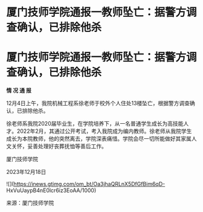 # 厦门技师学院通报一教师坠亡：据警方调查确认，已排除他杀

# 厦门技师学院通报一教师坠亡：据警方调查确认，已排除他杀

**情 况 通 报**

12月4日上午，我院机械工程系徐老师于校外个人住处13楼坠亡，根据警方调查确认，已排除他杀。

徐老师系我院2020届毕业生，在学院培养下，从一名普通学生成长为高技能人才。2022年2月，其通过公开考试，考入我院成为编内教师。徐老师从我院学生成长为本院教师，他的突然离去，学院深表痛惜。学院会尽一切所能做好其家属人文关怀，妥善处理好丧葬抚恤等善后工作。

厦门技师学院

2023年12月18日

![](https://inews.gtimg.com/om_bt/Oa3jhaQRLnX5DfGfBim6qD-
HxVuUaypB4nE0lcr6iz3EoAA/1000)

来源：厦门技师学院

